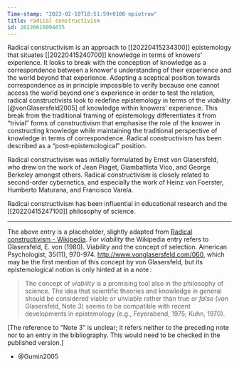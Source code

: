 ```yaml
---
Time-stamp: "2023-02-10T18:51:59+0100 mpiotrow"
title: radical constructivism
id: 20220616094635
---
```


Radical constructivism is an approach to [[20220415234300]] epistemology that situates [[20220415240700]] knowledge in terms of knowers' experience.  It looks to break with the conception of knowledge as a correspondence between a knower's understanding of their experience and the world beyond that experience.  Adopting a sceptical position towards correspondence as in principle impossible to verify because one cannot access the world beyond one's experience in order to test the relation, radical constructivists look to redefine epistemology in terms of the *viability* [@vonGlasersfeld2005] of knowledge within knowers' experience.  This break from the traditional framing of epistemology differentiates it from “trivial” forms of constructivism that emphasise the role of the knower in constructing knowledge while maintaining the traditional perspective of knowledge in terms of correspondence.  Radical constructivism has been described as a “post-epistemological” position.

Radical constructivism was initially formulated by Ernst von Glasersfeld, who drew on the work of Jean Piaget, Giambattista Vico, and George Berkeley amongst others.  Radical constructivism is closely related to second-order cybernetics, and especially the work of Heinz von Foerster, Humberto Maturana, and Francisco Varela.

Radical constructivism has been influential in educational research and the [[20220415247100]] philosophy of science.

-----

The above entry is a placeholder, slightly adapted from [Radical constructivism - Wikipedia](https://en.wikipedia.org/wiki/Radical_constructivism).  For *viability* the Wikipedia entry refers to Glasersfeld, E. von (1980). Viability and the concept of selection. American Psychologist, 35(11), 970-974. <http://www.vonglasersfeld.com/060>, which may be the first mention of this concept by von Glasersfeld, but its epistemological notion is only hinted at in a note :

> The concept of  *viability* is a promising tool also in the philosophy of science. The idea that scientific theories and knowledge in general should be considered viable or unviable rather than true or *false* (von Glasersfeld, Note 3) seems to be compatible with recent developments in epistemology (e.g., Feyerabend, 1975; Kuhn, 1970).

[The reference to “Note 3” is unclear; it refers neither to the preceding note nor to an entry in the bibliography.  This would need to be checked in the published version.]

- @Gumin2005
